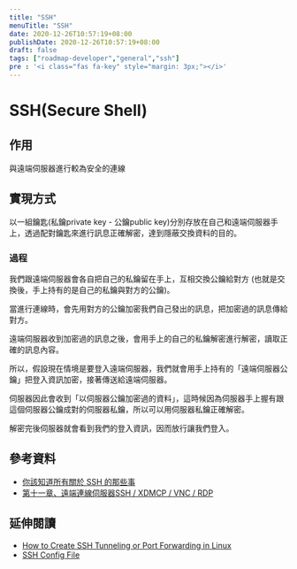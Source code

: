 ```yaml
---
title: "SSH"
menuTitle: "SSH"
date: 2020-12-26T10:57:19+08:00
publishDate: 2020-12-26T10:57:19+08:00
draft: false
tags: ["roadmap-developer","general","ssh"]
pre : '<i class="fas fa-key" style="margin: 3px;"></i>'
---
```


# SSH(Secure Shell)

## 作用
與遠端伺服器進行較為安全的連線

## 實現方式
以一組鑰匙(私鑰private key - 公鑰public key)分別存放在自己和遠端伺服器手上，透過配對鑰匙來進行訊息正確解密，達到隱蔽交換資料的目的。

### 過程
我們跟遠端伺服器會各自把自己的私鑰留在手上，互相交換公鑰給對方
(也就是交換後，手上持有的是自己的私鑰與對方的公鑰)。

當進行連線時，會先用對方的公鑰加密我們自己發出的訊息，把加密過的訊息傳給對方。

遠端伺服器收到加密過的訊息之後，會用手上的自己的私鑰解密進行解密，讀取正確的訊息內容。


所以，假設現在情境是要登入遠端伺服器，我們就會用手上持有的「遠端伺服器公鑰」把登入資訊加密，接著傳送給遠端伺服器。

伺服器因此會收到「以伺服器公鑰加密過的資料」，這時候因為伺服器手上握有跟這個伺服器公鑰成對的伺服器私鑰，所以可以用伺服器私鑰正確解密。

解密完後伺服器就會看到我們的登入資訊，因而放行讓我們登入。


## 參考資料
- [你該知道所有關於 SSH 的那些事](https://jennycodes.me/posts/security-ssh)
- [第十一章、遠端連線伺服器SSH / XDMCP / VNC / RDP](http://linux.vbird.org/linux_server/0310telnetssh.php)

## 延伸閱讀
- [How to Create SSH Tunneling or Port Forwarding in Linux](https://www.tecmint.com/create-ssh-tunneling-port-forwarding-in-linux/)
- [SSH Config File](https://www.ssh.com/ssh/config/)
